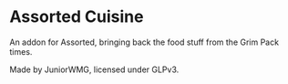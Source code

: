 # Assorted Cuisine
An addon for Assorted, bringing back the food stuff from the Grim Pack times.

Made by JuniorWMG, licensed under GLPv3.
